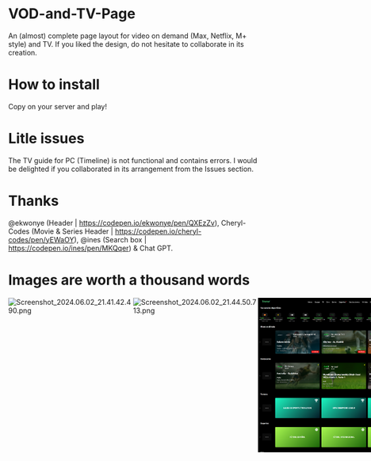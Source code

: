 # VOD-and-TV-Page
An (almost) complete page layout for video on demand (Max, Netflix, M+ style) and TV. If you liked the design, do not hesitate to collaborate in its creation.

# How to install
Copy on your server and play!

# Litle issues
The TV guide for PC (Timeline) is not functional and contains errors. I would be delighted if you collaborated in its arrangement from the Issues section.

# Thanks

@ekwonye (Header | https://codepen.io/ekwonye/pen/QXEzZv), Cheryl-Codes (Movie & Series Header | https://codepen.io/cheryl-codes/pen/yEWaOY), @ines (Search box | https://codepen.io/ines/pen/MKQqer) & Chat GPT.

# Images are worth a thousand words

<div style="display: flex; height: auto">
  <img alt="Screenshot_2024.06.02_21.41.42.490.png" src="https://github.com/pepelecho/VOD-and-TV-Page/blob/main/screenshots/1.png?raw=true" style="max-width: 50%; height: auto;>
      <img alt="Screenshot_2024.06.02_21.44.50.713.png" src="https://github.com/pepelecho/VOD-and-TV-Page/blob/main/screenshots/2.png?raw=true" style="max-width: 50%; height: auto;">
  <img alt="Screenshot_2024.06.02_21.44.50.713.png" src="https://github.com/pepelecho/VOD-and-TV-Page/blob/main/screenshots/10.png?raw=true" style="max-width: 50%; height: auto;">
  <img alt="Screenshot_2024.06.02_21.44.50.713.png" src="https://github.com/pepelecho/VOD-and-TV-Page/blob/main/screenshots/5.png?raw=true" style="max-width: 50%; height: auto;">
</div>
